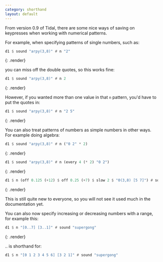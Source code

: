 ```yaml
---
category: shorthand
layout: default
---
```


From version 0.9 of Tidal, there are some nice ways of saving on
keypresses when working with numerical patterns.

For example, when specifying patterns of single numbers, such as:

~~~haskell
d1 $ sound "arpy(3,8)" # n "2"
~~~
{: .render}

you can miss off the double quotes, so this works fine:

~~~haskell
d1 $ sound "arpy(3,8)" # n 2
~~~
{: .render}

However, if you wanted more than one value in that `n` pattern,
you'd have to put the quotes in:

~~~haskell
d1 $ sound "arpy(3,8)" # n "2 5"
~~~
{: .render}

You can also treat patterns of numbers as simple numbers in other
ways. For example doing algebra:

~~~haskell
d1 $ sound "arpy(3,8)" # n ("0 2" * 2)
~~~
{: .render}

~~~haskell
d1 $ sound "arpy(3,8)" # n (every 4 (* 2) "0 2")
~~~
{: .render}

~~~haskell
d1 $ n (off 0.125 (+12) $ off 0.25 (+7) $ slow 2 $ "0(3,8) [5 7]") # sound "supergong"
~~~
{: .render}

This is still quite new to everyone, so you will not see it used much
in the documentation yet.

You can also now specify increasing or decreasing numbers with a range, for example this:

~~~haskell
d1 $ n "[0..7] [3..1]" # sound "supergong"
~~~
{: .render}

.. is shorthand for:

~~~haskell
d1 $ n "[0 1 2 3 4 5 6] [3 2 1]" # sound "supergong"
~~~

